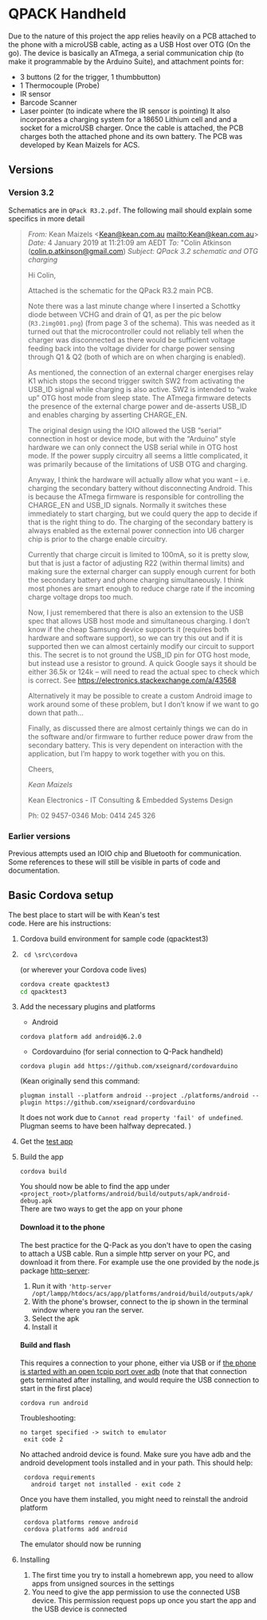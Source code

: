 # QPACK Handheld

Due to the nature of this project the app relies heavily on a PCB attached to the phone with a microUSB cable, acting as a USB Host over OTG (On the go).
The device is basically an ATmega, a serial communication chip (to make it programmable by the Arduino Suite), and attachment points for:
* 3 buttons (2 for the trigger, 1 thumbbutton)
* 1 Thermocouple (Probe)
* IR sensor
* Barcode Scanner
* Laser pointer (to indicate where the IR sensor is pointing)
It also incorporates a charging system for a 18650 Lithium cell and and a socket for a microUSB charger.
Once the cable is attached, the PCB charges both the attached phone and its own battery.
The PCB was developed by Kean Maizels for ACS.

## Versions

### Version 3.2

Schematics are in `QPack R3.2.pdf`. The following mail should explain some specifics in more detail

> *From:* Kean Maizels <Kean@kean.com.au <mailto:Kean@kean.com.au>>
> *Date:* 4 January 2019 at 11:21:09 am AEDT
> *To:* "Colin Atkinson (colin.p.atkinson@gmail.com)
> *Subject:* *QPack 3.2 schematic and OTG charging*
>
> Hi Colin,
>
> Attached is the schematic for the QPack R3.2 main PCB.
>
> Note there was a last minute change where I inserted a Schottky diode between 
> VCHG and drain of Q1, as per the pic below (`R3.2img001.png`) (from page 3 of the schema).  This 
> was needed as it turned out that the microcontroller could not reliably tell 
> when the charger was disconnected as there would be sufficient voltage feeding 
> back into the voltage divider for charge power sensing through Q1 & Q2 (both 
> of which are on when charging is enabled).
>
> As mentioned, the connection of an external charger energises relay K1 which 
> stops the second trigger switch SW2 from activating the USB_ID signal while 
> charging is also active.  SW2 is intended to “wake up” OTG host mode from 
> sleep state. The ATmega firmware detects the presence of the external charge 
> power and de-asserts USB_ID and  enables charging by asserting CHARGE_EN.
>
> The original design using the IOIO allowed the USB “serial” connection in host 
> or device mode, but with the “Arduino” style hardware we can only connect the 
> USB serial while in OTG host mode.  If the power supply circuitry all seems a 
> little complicated, it was primarily because of the limitations of USB OTG and 
> charging.
>
> Anyway, I think the hardware will actually allow what you want – i.e. charging 
> the secondary battery without disconnecting Android.  This is because the 
> ATmega firmware is responsible for controlling the CHARGE_EN and USB_ID 
> signals. Normally it switches these immediately to start charging, but we 
> could query the app to decide if that is the right thing to do.  The charging 
> of the secondary battery is always enabled as the external power connection 
> into U6 charger chip is prior to the charge enable circuitry.
>
> Currently that charge circuit is limited to 100mA, so it is pretty slow, but 
> that is just a factor of adjusting R22 (within thermal limits) and making sure 
> the external charger can supply enough current for both the secondary battery 
> and phone charging simultaneously.  I think most phones are smart enough to 
> reduce charge rate if the incoming charge voltage drops too much.
>
> Now, I just remembered that there is also an extension to the USB spec that 
> allows USB host mode and simultaneous charging.  I don’t know if the cheap 
> Samsung device supports it (requires both hardware and software support), so 
> we can try this out and if it is supported then we can almost certainly modify 
> our circuit to support this.  The secret is to not ground the USB_ID pin for 
> OTG host mode, but instead use a resistor to ground.  A quick Google says it 
> should be either 36.5k or 124k – will need to read the actual spec to check 
> which is correct.  See https://electronics.stackexchange.com/a/43568
>
> Alternatively it may be possible to create a custom Android image to work 
> around some of these problem, but I don’t know if we want to go down that path…
>
> Finally, as discussed there are almost certainly things we can do in the 
> software and/or firmware to further reduce power draw from the secondary 
> battery.  This is very dependent on interaction with the application, but I’m 
> happy to work together with you on this.
>
> Cheers,
>
> *Kean Maizels*
>
> Kean Electronics - IT Consulting & Embedded Systems Design
>
> Ph: 02 9457-0346   Mob: 0414 245 326

### Earlier versions
Previous attempts used an IOIO chip and Bluetooth for communication. Some references to these will still be visible in parts of code and documentation.


## Basic Cordova setup
The best place to start will be with Kean's test    
code. Here are his instructions:    
    
1. Cordova build environment for sample code (qpacktest3)    
    
2. ```
    cd \src\cordova
    ```
    (or wherever your Cordova code lives)    
    ```bash
    cordova create qpacktest3
    cd qpacktest3
    ```

3. Add the necessary plugins and platforms
   * Android
    ```    
    cordova platform add android@6.2.0    
    ```
   * Cordovarduino (for serial connection to Q-Pack handheld)
    ```
    cordova plugin add https://github.com/xseignard/cordovarduino    
    ```
    (Kean originally send this command:
    ```
    plugman install --platform android --project ./platforms/android --plugin https://github.com/xseignard/cordovarduino
    ```    
    It does not work due to `Cannot read property 'fail' of undefined`. Plugman seems to have been halfway deprecated.
  )   
   
4. Get the [test app](https://github.com/elfalko/qpacktest3)     
    
5. Build the app
    ```
    cordova build
    ```
   You should now be able to find the app under `<project_root>/platforms/android/build/outputs/apk/android-debug.apk`    
   There are two ways to get the app on your phone
   #### Download it to the phone
   The best practice for the Q-Pack as you don't have to open the casing to attach a USB cable. Run a simple http server on your PC, and download it from there. 
   For example use the one provided by the node.js package [http-server](https://www.npmjs.com/package/http-server): 
   1. Run it with `'http-server /opt/lampp/htdocs/acs/app/platforms/android/build/outputs/apk/`
   2. With the phone's browser, connect to the ip shown in the terminal window where you ran the server.
   3. Select the apk
   4. Install it
   
   #### Build and flash
   This requires a connection to your phone, either via USB or if [the phone is started with an open tcpip port over adb](https://developer.android.com/studio/command-line/adb#wireless "Android documentation") (note that that connection gets terminated after installing, and would require the USB connection to start in the first place)
   ```
   cordova run android
   ```    
   Troubleshooting:
   ```
   no target specified -> switch to emulator    
    exit code 2
   ```
   No attached android device is found.
   Make sure you have adb and the android development tools installed and in your path. This should help:
   ```
    cordova requirements    
      android target not installed - exit code 2
   ```
   Once you have them installed, you might need to reinstall the android platform
   ```
    cordova platforms remove android    
    cordova platforms add android   
   ``` 
   The emulator should now be running    
    
6. Installing
   1. The first time you try to install a homebrewn app, you need to allow apps from unsigned sources in the settings
   2. You need to give the app permission to use the connected USB device. This permission request pops up once you start the app and the USB device is connected
